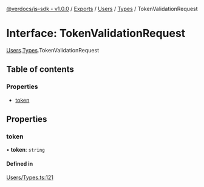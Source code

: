 [@verdocs/js-sdk - v1.0.0](../README.md) / [Exports](../modules.md) / [Users](../modules/Users.md) / [Types](../modules/Users.Types.md) / TokenValidationRequest

# Interface: TokenValidationRequest

[Users](../modules/Users.md).[Types](../modules/Users.Types.md).TokenValidationRequest

## Table of contents

### Properties

- [token](Users.Types.TokenValidationRequest.md#token)

## Properties

### token

• **token**: `string`

#### Defined in

[Users/Types.ts:121](https://github.com/Verdocs/js-sdk/blob/main/src/Users/Types.ts#L121)
